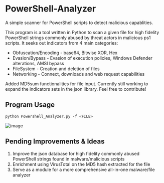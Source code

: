 # PowerShell-Analyzer
A simple scanner for PowerShell scripts to detect malicious capablities.

This program is a tool written in Python to scan a given file for high fidelity PowerShell strings commonly abused by threat actors in malicious ps1 scripts. It seeks out indicators from 4 main categories: 
* Obfuscation/Encoding - base64, Bitwise XOR, Hex
* Evasion/Bypass - Evasion of execution policies, Windows Defender alterations, AMSI bypass
* FileSystem - Creation and deletion of files
* Networking - Connect, downloads and web request capabilities

Added MD5sum functionalities for file input.
Currently still working to expand the indicators sets in the json library. Feel free to contribute!

## Program Usage

```
python Powershell_Analyzer.py -f <FILE>
```
![image](https://github.com/davincico/PowerShell-Analyzer/assets/50984080/c7d79e62-339e-42e1-b31b-d0fe98b73461)

## Pending Improvements & Ideas
1. Improve the json database for high fidelity commonly abused PowerShell strings found in malware/malicious scripts
2. Enrichment using VirusTotal on the MD5 hash extracted for the file
3. Serve as a module for a more comprehensive all-in-one malware/file analyzer
